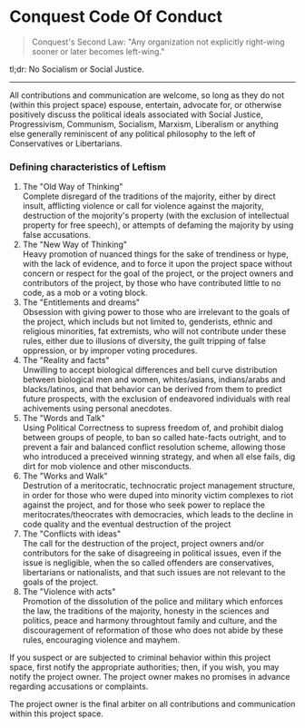 # Conquest Code Of Conduct

> Conquest's Second Law: "Any organization not explicitly right-wing sooner or later becomes left-wing."

tl;dr: No Socialism or Social Justice.

* * *

All contributions and communication are welcome, so long as they do not (within
this project space) espouse, entertain, advocate for, or otherwise positively
discuss the political ideals associated with Social Justice, Progressivism,
Communism, Socialism, Marxism, Liberalism or anything else generally reminiscent
of any political philosophy to the left of Conservatives or Libertarians.

### Defining characteristics of Leftism
1. The "Old Way of Thinking"  
  Complete disregard of the traditions of the majority, either by direct insult,
  afflicting violence or call for violence against the majority, destruction of
  the mojority's property (with the exclusion of intellectual property for free
  speech), or attempts of defaming the majority by using false accusations.
2. The "New Way of Thinking"  
  Heavy promotion of nuanced things for the sake of trendiness or hype, with the lack
  of evidence, and to force it upon the project space without concern or respect
  for the goal of the project, or the project owners and contributors of the project,
  by those who have contributed little to no code, as a mob or a voting block.
3. The "Entitlements and dreams"  
  Obsession with giving power to those who are irrelevant to the goals of the project,
  which includs but not limited to, genderists, ethnic and religious minorities, fat 
  extremists, who will not contribute under these rules, either due to illusions of 
  diversity, the guilt tripping of false oppression, or by improper voting procedures.
4. The "Reality and facts"  
  Unwilling to accept biological differences and bell curve distribution between
  biological men and women, whites/asians, indians/arabs and blacks/latinos,
  and that behavior can be derived from them to predict future prospects, with the 
  exclusion of endeavored individuals with real achivements using personal anecdotes.
5. The "Words and Talk"  
  Using Political Correctness to supress freedom of, and prohibit dialog between groups
  of people, to ban so called hate-facts outright, and to prevent a fair and balanced
  conflict resolution scheme, allowing those who introduced a preceived winning
  strategy, and when all else fails, dig dirt for mob violence and other misconducts.
6. The "Works and Walk"  
  Destrution of a meritocratic, technocratic project management structure, in order
  for those who were duped into minority victim complexes to riot against the project,
  and for those who seek power to replace the meritocrates/theocrates with democracies,
  which leads to the decline in code quality and the eventual destruction of the project
7. The "Conflicts with ideas"  
  The call for the destruction of the project, project owners and/or contributors
  for the sake of disagreeing in political issues, even if the issue is negligible,
  when the so called offenders are conservatives, libertarians or nationalists, and
  that such issues are not relevant to the goals of the project.
8. The "Violence with acts"  
  Promotion of the dissolution of the police and military which enforces the law,
  the traditions of the majority, honesty in the sciences and politics, peace and
  harmony throughtout family and culture, and the discouragement of reformation of
  those who does not abide by these rules, encouraging violence and mayhem.

If you suspect or are subjected to criminal behavior within this project space,
first notify the appropriate authorities; then, if you wish, you may notify the
project owner. The project owner makes no promises in advance regarding
accusations or complaints.

The project owner is the final arbiter on all contributions and communication
within this project space.
